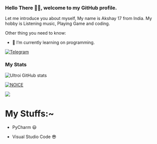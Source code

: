 ### Hello There 👋🏻, welcome to my GitHub profile.

Let me introduce you about myself, My name is Akshay  17 from India. My hobby is Listening music, Playing Game and coding.

Other thing you need to know:

- 🌱 I’m currently learning on programming.



[![Telegram](https://img.shields.io/badge/telegram-1b77FF.svg?style=for-the-badge&logo=telegram)](https://t.me/Weeb_lover)

### My Stats

![Ultroi GitHub stats](https://github-readme-stats.vercel.app/api?username=ultroi&show_icons=true&theme=radical)

[![NOICE](https://github-readme-stats.vercel.app/api/top-langs/?username=levina-lab&layout=compact&theme=midnight-purple&hide=Css)](https://github.com/ultroi)

![](https://visitor-badge.laobi.icu/badge?page_id=ultroi)

# My Stuffs:~

- PyCharm 😃

- Visual Studio Code 😎















